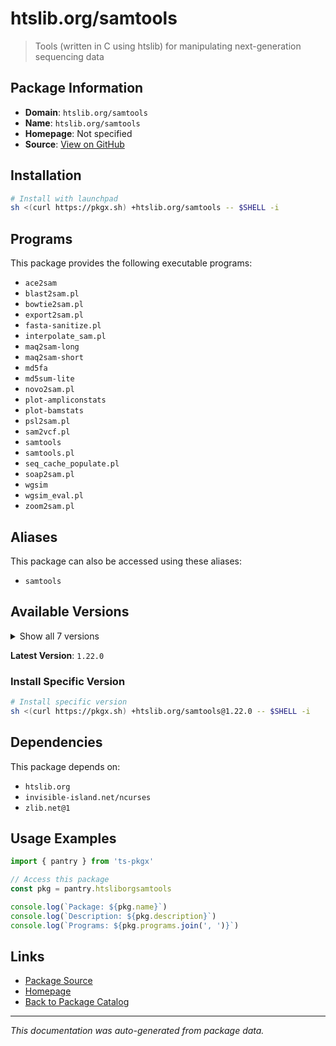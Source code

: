 # htslib.org/samtools

> Tools (written in C using htslib) for manipulating next-generation sequencing data

## Package Information

- **Domain**: `htslib.org/samtools`
- **Name**: `htslib.org/samtools`
- **Homepage**: Not specified
- **Source**: [View on GitHub](https://github.com/pkgxdev/pantry/tree/main/projects/htslib.org/samtools/package.yml)

## Installation

```bash
# Install with launchpad
sh <(curl https://pkgx.sh) +htslib.org/samtools -- $SHELL -i
```

## Programs

This package provides the following executable programs:

- `ace2sam`
- `blast2sam.pl`
- `bowtie2sam.pl`
- `export2sam.pl`
- `fasta-sanitize.pl`
- `interpolate_sam.pl`
- `maq2sam-long`
- `maq2sam-short`
- `md5fa`
- `md5sum-lite`
- `novo2sam.pl`
- `plot-ampliconstats`
- `plot-bamstats`
- `psl2sam.pl`
- `sam2vcf.pl`
- `samtools`
- `samtools.pl`
- `seq_cache_populate.pl`
- `soap2sam.pl`
- `wgsim`
- `wgsim_eval.pl`
- `zoom2sam.pl`

## Aliases

This package can also be accessed using these aliases:

- `samtools`

## Available Versions

<details>
<summary>Show all 7 versions</summary>

- `1.22.0`, `1.21.0`, `1.20.0`, `1.19.2`, `1.19.1`
- `1.19.0`, `1.18.0`

</details>

**Latest Version**: `1.22.0`

### Install Specific Version

```bash
# Install specific version
sh <(curl https://pkgx.sh) +htslib.org/samtools@1.22.0 -- $SHELL -i
```

## Dependencies

This package depends on:

- `htslib.org`
- `invisible-island.net/ncurses`
- `zlib.net@1`

## Usage Examples

```typescript
import { pantry } from 'ts-pkgx'

// Access this package
const pkg = pantry.htsliborgsamtools

console.log(`Package: ${pkg.name}`)
console.log(`Description: ${pkg.description}`)
console.log(`Programs: ${pkg.programs.join(', ')}`)
```

## Links

- [Package Source](https://github.com/pkgxdev/pantry/tree/main/projects/htslib.org/samtools/package.yml)
- [Homepage](#)
- [Back to Package Catalog](../package-catalog.md)

---

*This documentation was auto-generated from package data.*
